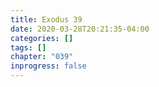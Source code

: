 ```yaml
---
title: Exodus 39
date: 2020-03-28T20:21:35-04:00
categories: []
tags: []
chapter: "039"
inprogress: false
---
```


